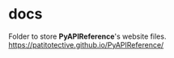 # docs
Folder to store **PyAPIReference**'s website files.
https://patitotective.github.io/PyAPIReference/

